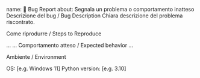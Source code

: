 name: 🐞 Bug Report
about: Segnala un problema o comportamento inatteso
Descrizione del bug / Bug Description
Chiara descrizione del problema riscontrato.

Come riprodurre / Steps to Reproduce

...
...
Comportamento atteso / Expected behavior
...

Ambiente / Environment

OS: [e.g. Windows 11]
Python version: [e.g. 3.10]
